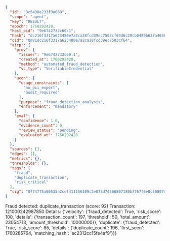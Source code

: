 ```json
{
  "id": "3c5438e233f9a668",
  "scope": "agent",
  "key": "RESULT",
  "epoch": 1760292428,
  "host_pid": "9e6742732c60:1",
  "hash": "dc216f3317a623480e7a2ca28fcd39ec7503cf64d6c20cb0489b637a4636b9d6",
  "cid": "QmV1dc216f3317a623480e7a2ca28fcd39ec7503cf64",
  "aicp": {
    "prov": {
      "issuer": "9e6742732c60:1",
      "created_at": 1760292428,
      "method": "automated_fraud_detection",
      "vc_type": "VerifiableCredential"
    },
    "ucon": {
      "usage_constraints": [
        "no_pii_export",
        "audit_required"
      ],
      "purpose": "fraud_detection_analysis",
      "enforcement": "mandatory"
    },
    "eval": {
      "confidence": 1.0,
      "evidence_count": 0,
      "review_status": "pending",
      "evaluated_at": 1760292428
    }
  },
  "sources": [],
  "edges": [],
  "metrics": {},
  "thresholds": {},
  "tags": [
    "fraud",
    "duplicate_transaction",
    "risk_critical"
  ],
  "sig": "0774775a60535a2cef411156109c2e075d74566807180b7767f6e0c50807de18"
}
```

Fraud detected: duplicate_transaction (score: 92)
Transaction: 121000242987850
Details: {'velocity': {'fraud_detected': True, 'risk_score': 100, 'details': {'transaction_count': 197, 'threshold': 50, 'total_amount': 23054713, 'amount_threshold': 10000000}}, 'duplicate': {'fraud_detected': True, 'risk_score': 85, 'details': {'duplicate_count': 196, 'first_seen': 1760285764, 'matching_hash': 'ac2312cc15fe4af9'}}}